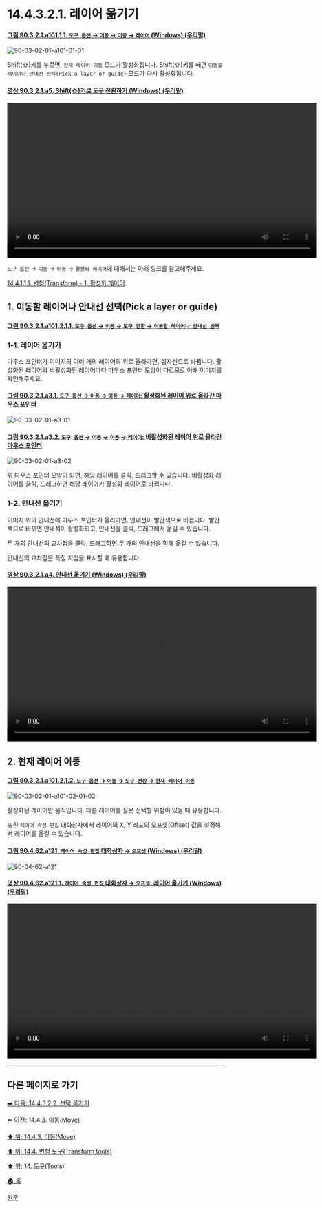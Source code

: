 # 14.4.3.2.1. 레이어 옮기기

<a id="90-03-02-01-a101-01-01"></a>

#### [그림 90.3.2.1.a101.1.1. `도구 옵션` → `이동` → `이동` → `레이어` (Windows) (우리말)](./90-03-02-01-move.md#90-03-02-01-a101-01-01)
![90-03-02-01-a101-01-01](https://github.com/wonder13662/gimp/assets/15767104/4fd86c48-17d9-429f-8285-4c5f9a35a7cb)

Shift(⇧)키를 누르면, `현재 레이어 이동` 모드가 활성화됩니다. Shift(⇧)키를 떼면 `이동할 레이어나 안내선 선택(Pick a layer or guide)` 모드가 다시 활성화됩니다.

<a id="90-03-02-01-a5"></a>

#### [영상 90.3.2.1.a5. Shift(⇧)키로 도구 전환하기 (Windows) (우리말)](./90-03-02-01-move.md#90-03-02-01-a5)
<video controls="controls" width="720" src="https://github.com/wonder13662/gimp/assets/15767104/5f1d1503-5c51-466c-a400-bc948e01068f"></video>

`도구 옵션` → `이동` → `이동` → `활성화 레이어`에 대해서는 아래 링크를 참고해주세요.

[14.4.1.1.1. 변형(Transform) - 1. 활성화 레이어](./14-04-01-01-01-transform.md#14-04-01-01-01-s1)

<a id="14-04-03-02-01-s1"></a>

## 1. 이동할 레이어나 안내선 선택(Pick a layer or guide)

<a id="90-03-02-01-a101-02-01-01"></a>

#### [그림 90.3.2.1.a101.2.1.1. `도구 옵션` → `이동` → `도구 전환` → `이동할 레이어나 안내선 선택`](./90-03-02-01-move.md#90-03-02-01-a101-02-01-01)

<a id="14-04-03-02-01-s1-01"></a>

### 1-1. 레이어 옮기기
마우스 포인터가 이미지의 여러 개의 레이어의 위로 올라가면, 십자선으로 바뀝니다. 활성화된 레이어와 비활성화된 레이어마다 마우스 포인터 모양이 다르므로 아래 이미지를 확인해주세요.

<a id="90-03-02-01-a3-01"></a>

#### [그림 90.3.2.1.a3.1. `도구 옵션` → `이동` → `이동` → `레이어`: 활성화된 레이어 위로 올라간 마우스 포인터](./90-03-02-01-move.md#90-03-02-01-a3-01)
![90-03-02-01-a3-01](https://github.com/wonder13662/gimp/assets/15767104/44d27236-fafb-4448-b01c-91130b604e85)

<a id="90-03-02-01-a3-02"></a>

#### [그림 90.3.2.1.a3.2. `도구 옵션` → `이동` → `이동` → `레이어`: 비활성화된 레이어 위로 올라간 마우스 포인터](./90-03-02-01-move.md#90-03-02-01-a3-02)
![90-03-02-01-a3-02](https://github.com/wonder13662/gimp/assets/15767104/59a6933d-726c-4cb8-b8fd-8ce05fdcc4c6)

위 마우스 포인터 모양이 되면, 해당 레이어를 클릭, 드래그할 수 있습니다. 비활성화 레이어를 클릭, 드래그하면 해당 레이어가 활성화 레이어로 바뀝니다.

<a id="14-04-03-02-01-s1-02"></a>

### 1-2. 안내선 옮기기

이미지 위의 안내선에 마우스 포인터가 올라가면, 안내선이 빨간색으로 바뀝니다. 빨간색으로 바뀌면 안내석이 활성화되고, 안내선을 클릭, 드래그해서 옮길 수 있습니다.

두 개의 안내선의 교차점을 클릭, 드래그하면 두 개의 안내선을 함께 옮길 수 있습니다.

안내선의 교차점은 특정 지점을 표시할 때 유용합니다.

<a id="90-03-02-01-a4"></a>

#### [영상 90.3.2.1.a4. 안내선 옮기기 (Windows) (우리말)](./90-03-02-01-move.md#90-03-02-01-a4)
<video controls="controls" width="720" src="https://github.com/wonder13662/gimp/assets/15767104/2d084cd8-7474-4c1c-8c0e-f0dca51b89c6"></video>

<a id="14-04-03-02-01-s2"></a>

## 2. 현재 레이어 이동

<a id="90-03-02-01-a101-02-01-02"></a>

#### [그림 90.3.2.1.a101.2.1.2. `도구 옵션` → `이동` → `도구 전환` → `현재 레이어 이동`](./90-03-02-01-move.md#90-03-02-01-a101-02-01-02)
![90-03-02-01-a101-02-01-02](https://github.com/wonder13662/gimp/assets/15767104/eeb70250-bda5-4388-af0f-233d076b95d5)

활성화된 레이어만 움직입니다. 다른 레이어를 잘못 선택할 위험이 있을 때 유용합니다.

또한 `레이어 속성 편집` 대화상자에서 레이어의 X, Y 좌표의 오프셋(Offset) 값을 설정해서 레이어를 옮길 수 있습니다.

<a id="90-04-62-a121"></a>

#### [그림 90.4.62.a121. `레이어 속성 편집` 대화상자 → `오프셋` (Windows) (우리말)](./90-04-62-edit_layer_attributes.md#90-04-62-a121)
![90-04-62-a121](https://github.com/wonder13662/gimp/assets/15767104/73b3e5d3-e4db-4b79-be09-f7afdbacef59)

<a id="90-04-62-a121-01"></a>

#### [영상 90.4.62.a121.1. `레이어 속성 편집` 대화상자 → `오프셋`: 레이어 옮기기 (Windows) (우리말)](./90-04-62-edit_layer_attributes.md#90-04-62-a121-01)
<video controls="controls" width="720" src="https://github.com/wonder13662/gimp/assets/15767104/96e03a40-3f0d-4d8d-b492-efffa4344266"></video>

***

## 다른 페이지로 가기

[➡️ 다음: 14.4.3.2.2. 선택 옮기기](./14-04-03-02-02-move_selection.md)

[⬅️ 이전: 14.4.3. 이동(Move)](./14-04-03-00-move.md)

[⬆️ 위: 14.4.3. 이동(Move)](./14-04-03-00-move.md)

[⬆️ 위: 14.4. 변형 도구(Transform tools)](./14-04-00-transform-tools.md)

[⬆️ 위: 14. 도구(Tools)](./14-00-tools.md)

[🏠 홈](./00-home.md)

[원문](https://docs.gimp.org/2.10/ko/gimp-tool-move.html#idm15012)